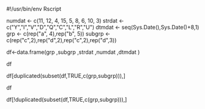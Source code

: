 #!/usr/bin/env Rscript

numdat <- c(11, 12, 4, 15, 5, 8, 6, 10, 3)
strdat <- c("Y","I","V","D","Q","C","L","R","U")
dtmdat <- seq(Sys.Date(),Sys.Date()+8,1)
grp <- c(rep("a", 4),rep("b", 5))
subgrp <- c(rep("c",2),rep("d",2),rep("c",2),rep("d",3))

df<-data.frame(grp
           ,subgrp
           ,strdat
           ,numdat
           ,dtmdat
)

df

df[duplicated(subset(df,TRUE,c(grp,subgrp))),]

df

df[!duplicated(subset(df,TRUE,c(grp,subgrp))),]
